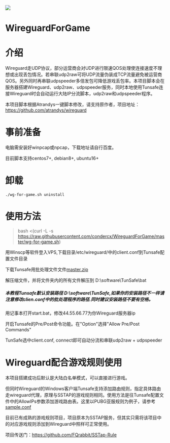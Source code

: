 ![]( https://visitor-badge.glitch.me/badge?page_id=lmc999_wiregame)
# WireguardForGame

# 介绍

Wireguard走UDP协议，部分运营商会对UDP进行限速QOS处理使连接速度不理想或出现丢包情况。若串联udp2raw可将UDP流量伪装成TCP流量避免被运营商QOS。另外同时再串联udpspeeder多倍发包可降低游戏丢包率。本项目脚本会在服务器搭建Wireguard、udp2raw、udpspeeder服务，同时本地使用Tunsafe连接Wireguard时会自动运行大陆IP分流脚本，udp2raw和udpspeeder程序。

本项目脚本根据Atrandys一键脚本修改，请支持原作者，项目地址：https://github.com/atrandys/wireguard

# 事前准备

电脑需安装好winpcap或npcap，下载地址请自行百度。

目前脚本支持centos7+, debian8+, ubuntu16+
# 卸载
`./wg-for-game.sh uninstall`

# 使用方法

> bash <(curl -L -s https://raw.githubusercontent.com/condercx/WireguardForGame/master/wg-for-game.sh)

用Winscp等软件登入VPS,下载目录/etc/wireguard/中的client.conf到Tunsafe配置文件目录

下载Tunsafe用批处理文件文件[master.zip](https://github.com/condercx/WireguardForGame/archive/master.zip)

解压缩文件，并将文件夹内的所有文件解压到 D:\software\TunSafe\bat

##### 本教程Tunsafe默认安装路径 D:\software\TunSafe,如果你的安装路径不一样请注意修改clien.conf中的批处理程序的路径.同时建议安装路径不要有空格。

用记事本打开start.bat，修改44.55.66.77为你Wireguard服务器ip

开启Tunsafe的Pre/Post命令功能。在"Option"选择"Allow Pre/Post Commands"

TunSafe选中client.conf, connect即可自动分流和串联udp2raw + udpspeeder

# Wireguard配合游戏规则使用

本项目搭建成功后默认是大陆白名单模式，可以直接进行游戏。

但同时Wireguard的Windows客户端Tunsafe支持添加路由规则，指定具体路由走wireguard代理，原理与SSTAP的游戏规则相同。使用方法是往Tunsafe配置文件中的AllowIPs参数添加游戏路由表。这里以PUBG亚服规则为例子，请参考[sample.conf](https://raw.githubusercontent.com/condercx/WireguardForGame/master/sample.conf)

目前已有成熟的游戏规则项目，项目原本为SSTAP服务，但其实只需将该项目中的对应游戏规则添加到Wireguard中照样可正常使用。

项目传送门：https://github.com/FQrabbit/SSTap-Rule
